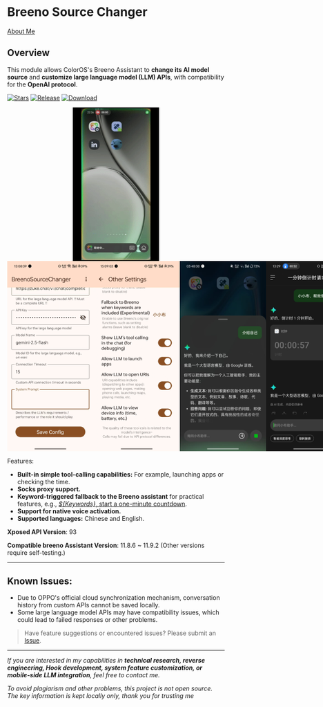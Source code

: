 # Breeno Source Changer

[About Me](https://github.com/niki914)

## Overview

This module allows ColorOS's Breeno Assistant to **change its AI model source** and **customize large language model (LLM) APIs**, with compatibility for the **OpenAI protocol**.

[![Stars](https://img.shields.io/github/stars/Xposed-Modules-Repo/com.niki.breeno.openai?label=stars)](https://github.com/Xposed-Modules-Repo/com.niki.breeno.openai)
[![Release](https://img.shields.io/github/v/release/Xposed-Modules-Repo/com.niki.breeno.openai?include_prereleases)](https://github.com/Xposed-Modules-Repo/com.niki.breeno.openai/releases/latest)
[![Download](https://img.shields.io/github/downloads/Xposed-Modules-Repo/com.niki.breeno.openai/total)](https://github.com/Xposed-Modules-Repo/com.niki.breeno.openai/releases)

<div style="display: flex; justify-content: space-around;">
  <img src="https://github.com/Xposed-Modules-Repo/com.niki.breeno.openai/blob/main/img/record.gif?raw=true" alt="record" width="200"/>
</div>
<div style="display: flex; justify-content: space-around;">
  <img src="https://github.com/Xposed-Modules-Repo/com.niki.breeno.openai/blob/main/img/i1_en.jpg?raw=true" alt="p1" width="200"/>
  <img src="https://github.com/Xposed-Modules-Repo/com.niki.breeno.openai/blob/main/img/i2_en.jpg?raw=true" alt="p2" width="200"/>
  <img src="https://github.com/Xposed-Modules-Repo/com.niki.breeno.openai/blob/main/img/pa3.jpg?raw=true" alt="p3" width="200"/>
  <img src="https://github.com/Xposed-Modules-Repo/com.niki.breeno.openai/blob/main/img/pa4.jpg?raw=true" alt="p4" width="200"/>
</div>


Features:

- **Built-in simple tool-calling capabilities:** For example, launching apps or checking the time.
- **Socks proxy support.**
- **Keyword-triggered fallback to the Breeno assistant** for practical features, e.g., <u>*${Keywords}*, start a one-minute countdown</u>.
- **Support for native voice activation.**
- **Supported languages:** Chinese and English.



**Xposed API Version**: 93

**Compatible breeno Assistant Version**: 11.8.6 ~ 11.9.2 (Other versions require self-testing.)

------

## Known Issues:

- Due to OPPO's official cloud synchronization mechanism, conversation history from custom APIs cannot be saved locally.
- Some large language model APIs may have compatibility issues, which could lead to failed responses or other problems.

> Have feature suggestions or encountered issues? Please submit an [Issue](https://github.com/Xposed-Modules-Repo/com.niki.breeno.openai/issues/new).

------

*If you are interested in my capabilities in **technical research, reverse engineering, Hook development, system feature customization, or mobile-side LLM integration**, feel free to contact me.*

*To avoid plagiarism and other problems, this project is not open source. The key information is kept locally only, thank you for trusting me*
